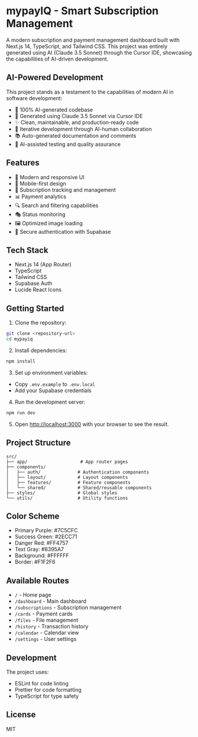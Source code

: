 # mypayIQ - Smart Subscription Management

A modern subscription and payment management dashboard built with Next.js 14, TypeScript, and Tailwind CSS. This project was entirely generated using AI (Claude 3.5 Sonnet) through the Cursor IDE, showcasing the capabilities of AI-driven development.

## AI-Powered Development

This project stands as a testament to the capabilities of modern AI in software development:

- 🤖 100% AI-generated codebase
- 🎯 Generated using Claude 3.5 Sonnet via Cursor IDE
- ✨ Clean, maintainable, and production-ready code
- 🔄 Iterative development through AI-human collaboration
- 📚 Auto-generated documentation and comments
- 🧪 AI-assisted testing and quality assurance

## Features

- 🎨 Modern and responsive UI
- 📱 Mobile-first design
- 🎯 Subscription tracking and management
- 📊 Payment analytics
- 🔍 Search and filtering capabilities
- 🎭 Status monitoring
- 🖼️ Optimized image loading
- 🔐 Secure authentication with Supabase

## Tech Stack

- Next.js 14 (App Router)
- TypeScript
- Tailwind CSS
- Supabase Auth
- Lucide React Icons

## Getting Started

1. Clone the repository:
```bash
git clone <repository-url>
cd mypayiq
```

2. Install dependencies:
```bash
npm install
```

3. Set up environment variables:
- Copy `.env.example` to `.env.local`
- Add your Supabase credentials

4. Run the development server:
```bash
npm run dev
```

5. Open [http://localhost:3000](http://localhost:3000) with your browser to see the result.

## Project Structure

```
src/
├── app/                    # App router pages
├── components/
│   ├── auth/              # Authentication components
│   ├── layout/            # Layout components
│   ├── features/          # Feature components
│   └── shared/            # Shared/reusable components
├── styles/                # Global styles
└── utils/                 # Utility functions
```

## Color Scheme

- Primary Purple: #7C5CFC
- Success Green: #2ECC71
- Danger Red: #FF4757
- Text Gray: #8395A7
- Background: #FFFFFF
- Border: #F1F2F6

## Available Routes

- `/` - Home page
- `/dashboard` - Main dashboard
- `/subscriptions` - Subscription management
- `/cards` - Payment cards
- `/files` - File management
- `/history` - Transaction history
- `/calendar` - Calendar view
- `/settings` - User settings

## Development

The project uses:
- ESLint for code linting
- Prettier for code formatting
- TypeScript for type safety

## License

MIT
